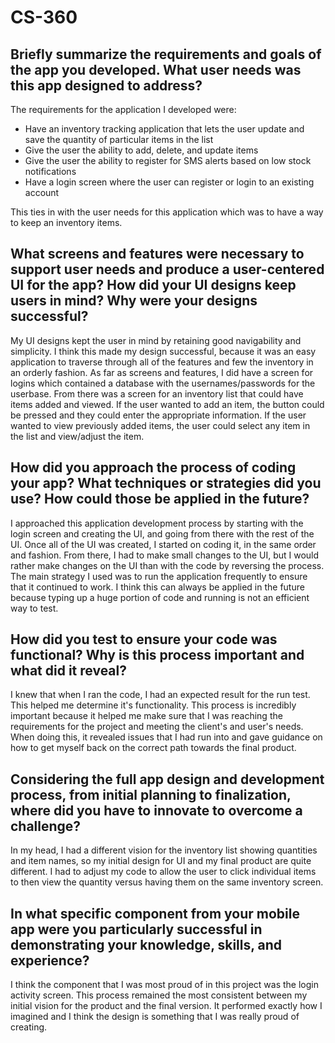 # CS-360

Briefly summarize the requirements and goals of the app you developed. What user needs was this app designed to address?
----------------------------------------------------------------------------------------------------------------------------------------------------------------

The requirements for the application I developed were: 
- Have an inventory tracking application that lets the user update and save the quantity of particular items in the list
- Give the user the ability to add, delete, and update items
- Give the user the ability to register for SMS alerts based on low stock notifications
- Have a login screen where the user can register or login to an existing account

This ties in with the user needs for this application which was to have a way to keep an inventory items.


What screens and features were necessary to support user needs and produce a user-centered UI for the app? How did your UI designs keep users in mind? Why were your designs successful?
----------------------------------------------------------------------------------------------------------------------------------------------------------------

My UI designs kept the user in mind by retaining good navigability and simplicity. I think this made my design successful, because it was an easy application to traverse through all of the features and few the inventory in an orderly fashion. As far as screens and features, I did have a screen for logins which contained a database with the usernames/passwords for the userbase. From there was a screen for an inventory list that could have items added and viewed. If the user wanted to add an item, the button could be pressed and they could enter the appropriate information. If the user wanted to view previously added items, the user could select any item in the list and view/adjust the item.


How did you approach the process of coding your app? What techniques or strategies did you use? How could those be applied in the future?
----------------------------------------------------------------------------------------------------------------------------------------------------------------

I approached this application development process by starting with the login screen and creating the UI, and going from there with the rest of the UI. Once all of the UI was created, I started on coding it, in the same order and fashion. From there, I had to make small changes to the UI, but I would rather make changes on the UI than with the code by reversing the process. The main strategy I used was to run the application frequently to ensure that it continued to work. I think this can always be applied in the future because typing up a huge portion of code and running is not an efficient way to test.


How did you test to ensure your code was functional? Why is this process important and what did it reveal?
----------------------------------------------------------------------------------------------------------------------------------------------------------------

I knew that when I ran the code, I had an expected result for the run test. This helped me determine it's functionality. This process is incredibly important because it helped me make sure that I was reaching the requirements for the project and meeting the client's and user's needs. When doing this, it revealed issues that I had run into and gave guidance on how to get myself back on the correct path towards the final product.


Considering the full app design and development process, from initial planning to finalization, where did you have to innovate to overcome a challenge?
----------------------------------------------------------------------------------------------------------------------------------------------------------------

In my head, I had a different vision for the inventory list showing quantities and item names, so my initial design for UI and my final product are quite different. I had to adjust my code to allow the user to click individual items to then view the quantity versus having them on the same inventory screen.


In what specific component from your mobile app were you particularly successful in demonstrating your knowledge, skills, and experience?
----------------------------------------------------------------------------------------------------------------------------------------------------------------

I think the component that I was most proud of in this project was the login activity screen. This process remained the most consistent between my initial vision for the product and the final version. It performed exactly how I imagined and I think the design is something that I was really proud of creating.
